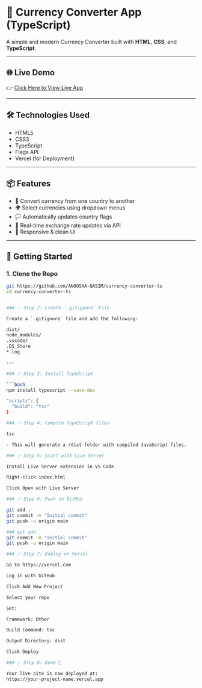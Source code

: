 # 💱 Currency Converter App (TypeScript)

A simple and modern Currency Converter built with **HTML**, **CSS**, and **TypeScript**.  

---

## 🌐 Live Demo

👉 [Click Here to View Live App]([https://<your-vercel-url>.vercel.app/](https://currency-converter-ts-khqr.vercel.app/))

---

## 🛠️ Technologies Used

- HTML5
- CSS3
- TypeScript
- Flags API
- Vercel (for Deployment)

---

## 📦 Features

- 💱 Convert currency from one country to another
- 🌍 Select currencies using dropdown menus
- 🏳️ Automatically updates country flags
- 🔁 Real-time exchange rate updates via API
- 🎨 Responsive & clean UI

---

## 🚀 Getting Started

### 1. Clone the Repo

````bash
git https://github.com/ANOOSHA-QASIM/currency-converter-ts
cd currency-converter-ts


### ✅ Step 2: Create `.gitignore` File

Create a `.gitignore` file and add the following:

dist/
node_modules/
.vscode/
.DS_Store
*.log

---

### ✅ Step 3: Install TypeScript

```bash
npm install typescript --save-dev

"scripts": {
  "build": "tsc"
}

### ✅ Step 4: Compile TypeScript Files

tsc

- This will generate a /dist folder with compiled JavaScript files.

### ✅ Step 5: Start with Live Server

Install Live Server extension in VS Code

Right-click index.html

Click Open with Live Server

### ✅ Step 6: Push to GitHub

git add .
git commit -m "Initial commit"
git push -u origin main

### git add .
git commit -m "Initial commit"
git push -u origin main

### ✅ Step 7: Deploy on Vercel

Go to https://vercel.com

Log in with GitHub

Click Add New Project

Select your repo

Set:

Framework: Other

Build Command: tsc

Output Directory: dist

Click Deploy

### ✅ Step 8: Done 🎉

Your live site is now deployed at:
https://your-project-name.vercel.app
````
